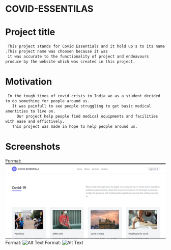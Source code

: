 # COVID-ESSENTILAS


# Project title
     
     This project stands for Covid Essentials and it hold up's to its name .This project name was choosen because it was 
     it was accurate to the functionality of project and endeavours produce by the website which was created in this project.


# Motivation  

     In the tough times of covid crisis in India we as a student decided to do something for people around us.
       It was painfull to see people struggling to get basic medical amentities to live on.
         Our project help people find medical equipments and facilities with ease and effictively.
       This project was made in hope to help people around us.
       
       
# Screenshots
  
  
  Format: ![Alt Text](https://github.com/Gitesh445/COVID-ESSENTILAS/blob/gh-page/Screenshot%20(37).png)
  Format: ![Alt Text]()
  Format: ![Alt Text]()
    
    

